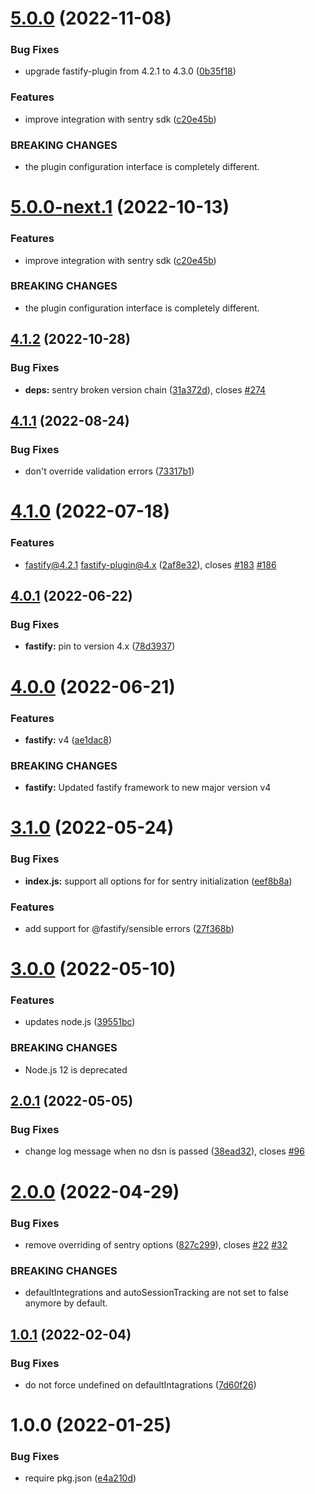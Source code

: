 # [5.0.0](https://github.com/immobiliare/fastify-sentry/compare/v4.1.2...v5.0.0) (2022-11-08)


### Bug Fixes

* upgrade fastify-plugin from 4.2.1 to 4.3.0 ([0b35f18](https://github.com/immobiliare/fastify-sentry/commit/0b35f181ad031f0b47cd8e57e39261637d0f06f7))


### Features

* improve integration with sentry sdk ([c20e45b](https://github.com/immobiliare/fastify-sentry/commit/c20e45b4231645a0a8cbde3569da7051ccaa6ce2))


### BREAKING CHANGES

* the plugin configuration interface is completely different.

# [5.0.0-next.1](https://github.com/immobiliare/fastify-sentry/compare/v4.1.1...v5.0.0-next.1) (2022-10-13)


### Features

* improve integration with sentry sdk ([c20e45b](https://github.com/immobiliare/fastify-sentry/commit/c20e45b4231645a0a8cbde3569da7051ccaa6ce2))


### BREAKING CHANGES

* the plugin configuration interface is completely different.

## [4.1.2](https://github.com/immobiliare/fastify-sentry/compare/v4.1.1...v4.1.2) (2022-10-28)


### Bug Fixes

* **deps:** sentry broken version chain ([31a372d](https://github.com/immobiliare/fastify-sentry/commit/31a372d4f6c6b8584e16536737e977e25df8f741)), closes [#274](https://github.com/immobiliare/fastify-sentry/issues/274)

## [4.1.1](https://github.com/immobiliare/fastify-sentry/compare/v4.1.0...v4.1.1) (2022-08-24)


### Bug Fixes

* don't override validation errors ([73317b1](https://github.com/immobiliare/fastify-sentry/commit/73317b16072b8650f6aa5dac3d0581be7ac6baba))

# [4.1.0](https://github.com/immobiliare/fastify-sentry/compare/v4.0.1...v4.1.0) (2022-07-18)


### Features

* fastify@4.2.1 fastify-plugin@4.x ([2af8e32](https://github.com/immobiliare/fastify-sentry/commit/2af8e32239c249369e32c36ffc73e894fc092cec)), closes [#183](https://github.com/immobiliare/fastify-sentry/issues/183) [#186](https://github.com/immobiliare/fastify-sentry/issues/186)

## [4.0.1](https://github.com/immobiliare/fastify-sentry/compare/v4.0.0...v4.0.1) (2022-06-22)


### Bug Fixes

* **fastify:** pin to version 4.x ([78d3937](https://github.com/immobiliare/fastify-sentry/commit/78d39377615058cc9f9e549ce4e1af60fb67c24e))

# [4.0.0](https://github.com/immobiliare/fastify-sentry/compare/v3.1.0...v4.0.0) (2022-06-21)


### Features

* **fastify:** v4 ([ae1dac8](https://github.com/immobiliare/fastify-sentry/commit/ae1dac8de03a3d9d24ddec6f4186c91ecb79eed5))


### BREAKING CHANGES

* **fastify:** Updated fastify framework to new major version v4

# [3.1.0](https://github.com/immobiliare/fastify-sentry/compare/v3.0.0...v3.1.0) (2022-05-24)


### Bug Fixes

* **index.js:** support all options for for sentry initialization ([eef8b8a](https://github.com/immobiliare/fastify-sentry/commit/eef8b8a7f442c0b524875a258ae41827eeb4f38d))


### Features

* add support for @fastify/sensible errors ([27f368b](https://github.com/immobiliare/fastify-sentry/commit/27f368b84ff92f8f7a38db7fdea2ea181c2e68db))

# [3.0.0](https://github.com/immobiliare/fastify-sentry/compare/v2.0.1...v3.0.0) (2022-05-10)


### Features

* updates node.js ([39551bc](https://github.com/immobiliare/fastify-sentry/commit/39551bc67cc56edd0ce8ab89a280a24b9fc4ffd7))


### BREAKING CHANGES

* Node.js 12 is deprecated

## [2.0.1](https://github.com/immobiliare/fastify-sentry/compare/v2.0.0...v2.0.1) (2022-05-05)


### Bug Fixes

* change log message when no dsn is passed ([38ead32](https://github.com/immobiliare/fastify-sentry/commit/38ead3228c3eac400f4a02b7c9c49a8c1b77e1a6)), closes [#96](https://github.com/immobiliare/fastify-sentry/issues/96)

# [2.0.0](https://github.com/immobiliare/fastify-sentry/compare/v1.0.1...v2.0.0) (2022-04-29)


### Bug Fixes

* remove overriding of sentry options ([827c299](https://github.com/immobiliare/fastify-sentry/commit/827c29941fc0e3811d5bd0c2af63c37db17b879d)), closes [#22](https://github.com/immobiliare/fastify-sentry/issues/22) [#32](https://github.com/immobiliare/fastify-sentry/issues/32)


### BREAKING CHANGES

* defaultIntegrations and autoSessionTracking are not set to false anymore by default.

## [1.0.1](https://github.com/immobiliare/fastify-sentry/compare/v1.0.0...v1.0.1) (2022-02-04)


### Bug Fixes

* do not force undefined on defaultIntagrations ([7d60f26](https://github.com/immobiliare/fastify-sentry/commit/7d60f26b8ed5e90afa5eeac3e1a92d5485dcb462))

# 1.0.0 (2022-01-25)


### Bug Fixes

* require pkg.json ([e4a210d](https://github.com/immobiliare/fastify-sentry/commit/e4a210d35d6e2b2c1af90b831ac6d50506a8222a))
